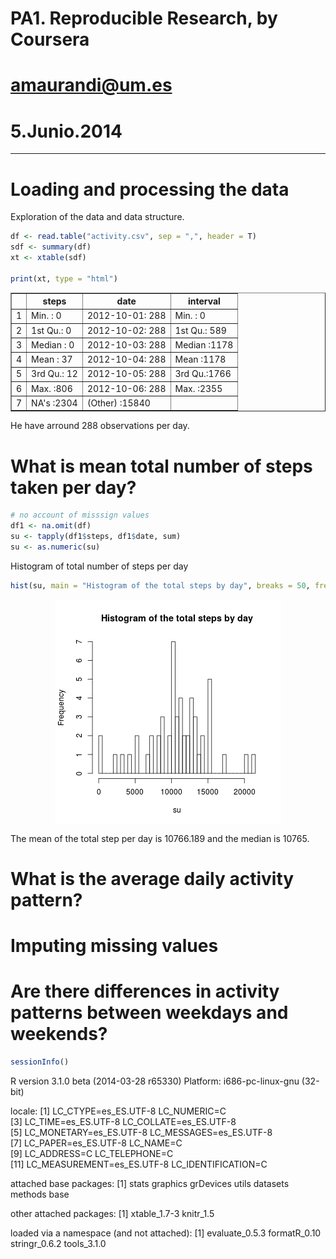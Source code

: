 # PA1. Reproducible Research, by Coursera
# amaurandi@um.es
# 5.Junio.2014
----------------------------------------




# Loading and processing the data

Exploration of the data and data structure.  
  

```r
df <- read.table("activity.csv", sep = ",", header = T)
sdf <- summary(df)
xt <- xtable(sdf)

print(xt, type = "html")
```

<!-- html table generated in R 3.1.0 by xtable 1.7-3 package -->
<!-- Fri Jun  6 12:11:40 2014 -->
<TABLE border=1>
<TR> <TH>  </TH> <TH>     steps </TH> <TH>         date </TH> <TH>    interval </TH>  </TR>
  <TR> <TD align="right"> 1 </TD> <TD> Min.   :  0   </TD> <TD> 2012-10-01:  288   </TD> <TD> Min.   :   0   </TD> </TR>
  <TR> <TD align="right"> 2 </TD> <TD> 1st Qu.:  0   </TD> <TD> 2012-10-02:  288   </TD> <TD> 1st Qu.: 589   </TD> </TR>
  <TR> <TD align="right"> 3 </TD> <TD> Median :  0   </TD> <TD> 2012-10-03:  288   </TD> <TD> Median :1178   </TD> </TR>
  <TR> <TD align="right"> 4 </TD> <TD> Mean   : 37   </TD> <TD> 2012-10-04:  288   </TD> <TD> Mean   :1178   </TD> </TR>
  <TR> <TD align="right"> 5 </TD> <TD> 3rd Qu.: 12   </TD> <TD> 2012-10-05:  288   </TD> <TD> 3rd Qu.:1766   </TD> </TR>
  <TR> <TD align="right"> 6 </TD> <TD> Max.   :806   </TD> <TD> 2012-10-06:  288   </TD> <TD> Max.   :2355   </TD> </TR>
  <TR> <TD align="right"> 7 </TD> <TD> NA's   :2304   </TD> <TD> (Other)   :15840   </TD> <TD>  </TD> </TR>
   </TABLE>


He have arround 288 observations per day.

# What is mean total number of steps taken per day?



```r
# no account of misssign values
df1 <- na.omit(df)
su <- tapply(df1$steps, df1$date, sum)
su <- as.numeric(su)
```


Histogram of total number of steps per day

```r
hist(su, main = "Histogram of the total steps by day", breaks = 50, freq = T)
```

<img src="figure/histograma.png" title="plot of chunk histograma" alt="plot of chunk histograma" style="display: block; margin: auto;" />






The mean of the total step per day is 10766.189 and the median is 10765.

# What is the average daily activity pattern?






















# Imputing missing values


# Are there differences in activity patterns between weekdays and weekends?












```r
sessionInfo()
```

R version 3.1.0 beta (2014-03-28 r65330)
Platform: i686-pc-linux-gnu (32-bit)

locale:
 [1] LC_CTYPE=es_ES.UTF-8       LC_NUMERIC=C              
 [3] LC_TIME=es_ES.UTF-8        LC_COLLATE=es_ES.UTF-8    
 [5] LC_MONETARY=es_ES.UTF-8    LC_MESSAGES=es_ES.UTF-8   
 [7] LC_PAPER=es_ES.UTF-8       LC_NAME=C                 
 [9] LC_ADDRESS=C               LC_TELEPHONE=C            
[11] LC_MEASUREMENT=es_ES.UTF-8 LC_IDENTIFICATION=C       

attached base packages:
[1] stats     graphics  grDevices utils     datasets  methods   base     

other attached packages:
[1] xtable_1.7-3 knitr_1.5   

loaded via a namespace (and not attached):
[1] evaluate_0.5.3 formatR_0.10   stringr_0.6.2  tools_3.1.0   


















